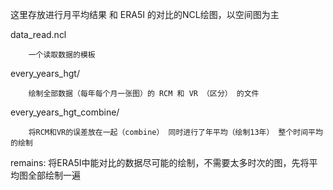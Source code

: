 这里存放进行月平均结果 和 ERA5I 的对比的NCL绘图，以空间图为主

data_read.ncl

        一个读取数据的模板

every_years_hgt/ 

        绘制全部数据（每年每个月一张图）的 RCM 和 VR （区分） 的文件

every_years_hgt_combine/ 

        将RCM和VR的误差放在一起（combine） 同时进行了年平均（绘制13年） 整个时间平均 的绘制 



remains:
将ERA5I中能对比的数据尽可能的绘制，不需要太多时次的图，先将平均图全部绘制一遍